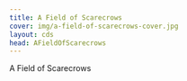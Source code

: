 ```yaml
---
title: A Field of Scarecrows
cover: img/a-field-of-scarecrows-cover.jpg 
layout: cds
head: AFieldOfScarecrows 
---
```

A Field of Scarecrows
